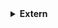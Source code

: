 <details>
  <summary><strong> Extern </strong></summary>
Extern trong ngôn ngữ lập trình C/C++ là từ khóa được sử dụng để thông báo rằng một biến hoặc hàm đã được khai báo ở một nơi khác trong chương trình hoặc trong một file nguồn khác.
  
Điều này giúp chương trình hiểu rằng biến hoặc hàm đã được định nghĩa và sẽ được sử dụng từ một vị trí khác, giúp quản lý sự liên kết giữa các phần khác nhau của chương trình hoặc giữa các file nguồn.

Giả sử ta có một file `test.c` như sau:
```c
#include <stdio.h>

int var_global = 50; // 0x01

void display()
{
    printf("%d\n",var_global);
}
```
Mà ta lại muốn sử dụng biến `var_global` và hàm `display` của file này cho một file khác thì ta sẽ dùng extern trước hàm hay biến đó. Ví dụ để sử dụng lại ở `main.c` ta viết như sau:
```c
#include <stdio.h>

extern int var_global;

extern void display();

int main(int argc, char const *argv[])
{
    display();
    return 0;
}

```
Khi liên kết `main.c` và `test.c` thành một file thực thi, chương trình sẽ tìm các hàm và biến được khai báo lại bằng `extern` ở file `main.c` ở file `test.c`. Extern chỉ cho phép ta **khai báo lại chứ không cho phép ta định nghĩa lại**.
Như ở ví dụ trên ta chỉ được phép khai báo `extern int var_global;` chứ không được định nghĩa `extern int var_global = 10;`. Sau khi được khai báo lại biến và hàm vẫn sẽ được giữ nguyên **giá trị** cũng như **địa chỉ** được cấp phát của mình như đã được khai báo ở file gốc.

</details>
